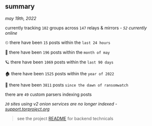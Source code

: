 
## summary
_may 19th, 2022_

currently tracking `102` groups across `147` relays & mirrors - _`52` currently online_

⏲ there have been `15` posts within the `last 24 hours`

🦈 there have been `196` posts within the `month of may`

🪐 there have been `1069` posts within the `last 90 days`

🏚 there have been `1525` posts within the `year of 2022`

🦕 there have been `3811` posts `since the dawn of ransomwatch`

there are `49` custom parsers indexing posts

_`20` sites using v2 onion services are no longer indexed - [support.torproject.org](https://support.torproject.org/onionservices/v2-deprecation/)_

> see the project [README](https://github.com/joshhighet/ransomwatch#ransomwatch--) for backend technicals
